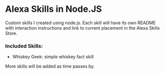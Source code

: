 # Alexa Skills in Node.JS
Custom skills I created using node.js. Each skill will have its own README with interaction instructions and link to current placement in the Alexa Skills Store.

<h3>Included Skills:</h3>
<ul>
  <li>Whiskey Geek: simple whiskey fact skill</li>
</ul>

More skills will be added as time passes by.
